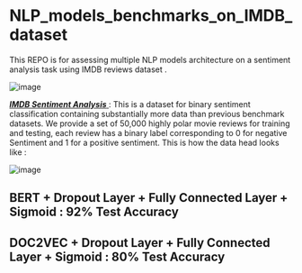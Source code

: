 # NLP_models_benchmarks_on_IMDB_dataset


This REPO is for assessing multiple NLP models architecture on a sentiment analysis task using IMDB reviews dataset .

![image](https://user-images.githubusercontent.com/85687148/128555608-c8143fbd-6e7a-4f48-b561-08138f9e2400.png)


<a href="https://ai.stanford.edu/~amaas/data/sentiment/"> ***IMDB Sentiment Analysis*** </a> : This is a dataset for binary sentiment classification containing substantially more data than previous benchmark datasets. We provide a set of 50,000 highly polar movie reviews for training and testing, each review has a binary label corresponding to 0 for negative Sentiment and 1 for a positive sentiment.
This is how the data head looks like :

![image](https://user-images.githubusercontent.com/85687148/128259390-89679a0d-629a-49fe-a97d-bd988cf0a4f0.png)  


## BERT + Dropout Layer + Fully Connected Layer + Sigmoid : 92% Test Accuracy

## DOC2VEC + Dropout Layer + Fully Connected Layer + Sigmoid : 80% Test Accuracy

